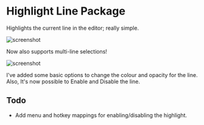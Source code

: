 # Highlight Line Package

Highlights the current line in the editor; really simple.

![screenshot](http://i.imgur.com/fa32Wtr.png)

Now also supports multi-line selections!

![screenshot](http://i.imgur.com/Y3sstsF.gif)

I've added some basic options to change the colour and opacity for the line.
Also, It's now possible to Enable and Disable the line.

## Todo

- Add menu and hotkey mappings for enabling/disabling the highlight.
